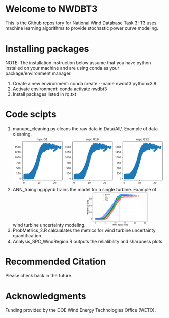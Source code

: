# Welcome to NWDBT3
This is the Github repository for National Wind Database Task 3! T3 uses machine learning algorithms to provide stochastic power curve modeling.
# Installing packages
NOTE: The installation instruction below assume that you have python installed on your machine and are using conda as your package/environment manager.
1. Create a new environment: conda create --name nwdbt3 python=3.8  
2. Activate environment: conda activate nwdbt3  
3. Install packages listed in rq.txt
# Code scipts
1. manupc_cleaning.py cleans the raw data in Data/All/.
   Example of data cleaning.
   ![Example image of data cleanning](/images/data_clean.png)
3. ANN_trainging.ipynb trains the model for a single turbine.
   Example of wind turbine uncertainty modeling.
   ![Example image of simulation results](/images/modeling_results.png)
5. ProbMetrics_2.R calcualates the metrics for wind turbine uncertainty quantification.
6. Analysis_SPC_WindRegion.R outputs the relialibility and sharpness plots.
# Recommended Citation
Please check back in the future
# Acknowledgments
Funding provided by the DOE Wind Energy Technologies Office (WETO).
